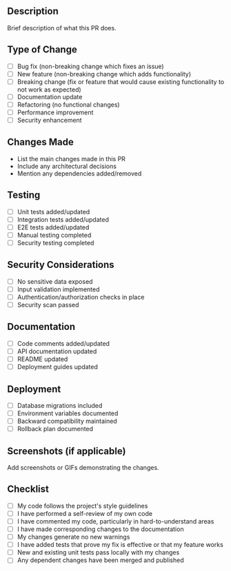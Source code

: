 ## Description
Brief description of what this PR does.

## Type of Change
- [ ] Bug fix (non-breaking change which fixes an issue)
- [ ] New feature (non-breaking change which adds functionality)
- [ ] Breaking change (fix or feature that would cause existing functionality to not work as expected)
- [ ] Documentation update
- [ ] Refactoring (no functional changes)
- [ ] Performance improvement
- [ ] Security enhancement

## Changes Made
- List the main changes made in this PR
- Include any architectural decisions
- Mention any dependencies added/removed

## Testing
- [ ] Unit tests added/updated
- [ ] Integration tests added/updated
- [ ] E2E tests added/updated
- [ ] Manual testing completed
- [ ] Security testing completed

## Security Considerations
- [ ] No sensitive data exposed
- [ ] Input validation implemented
- [ ] Authentication/authorization checks in place
- [ ] Security scan passed

## Documentation
- [ ] Code comments added/updated
- [ ] API documentation updated
- [ ] README updated
- [ ] Deployment guides updated

## Deployment
- [ ] Database migrations included
- [ ] Environment variables documented
- [ ] Backward compatibility maintained
- [ ] Rollback plan documented

## Screenshots (if applicable)
Add screenshots or GIFs demonstrating the changes.

## Checklist
- [ ] My code follows the project's style guidelines
- [ ] I have performed a self-review of my own code
- [ ] I have commented my code, particularly in hard-to-understand areas
- [ ] I have made corresponding changes to the documentation
- [ ] My changes generate no new warnings
- [ ] I have added tests that prove my fix is effective or that my feature works
- [ ] New and existing unit tests pass locally with my changes
- [ ] Any dependent changes have been merged and published